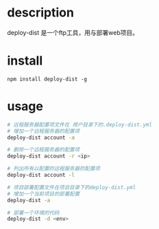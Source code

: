 # description

deploy-dist 是一个ftp工具，用与部署web项目。

# install

```
npm install deploy-dist -g
```

# usage

``` bash
# 远程服务器配置项文件在 用户目录下的.deploy-dist.yml
# 增加一个远程服务器的配置项
deploy-dist account -a

# 删除一个远程服务器的配置项
deploy-dist account -r <ip>

# 列出所有以配置的远程服务器的配置项
deploy-dist account -l

# 项目部署配置文件在项目目录下的deploy-dist.yml
# 增加一个当前项目的部署配置
deploy-dist -a

# 部署一个环境的代码
deploy-dist -d <env>

```
